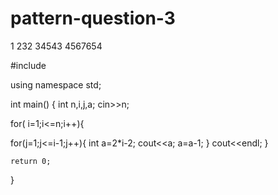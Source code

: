 # pattern-question-3
   1
  232
 34543
4567654

#include <iostream>

using namespace std;

int main()
{
 int n,i,j,a;
 cin>>n;
 
 for( i=1;i<=n;i++){
   
 for(j=1;j<=i-1;j++){
     int a=2*i-2;
cout<<a;
a=a-1;
 }
     cout<<endl;
 }

    return 0;
}
